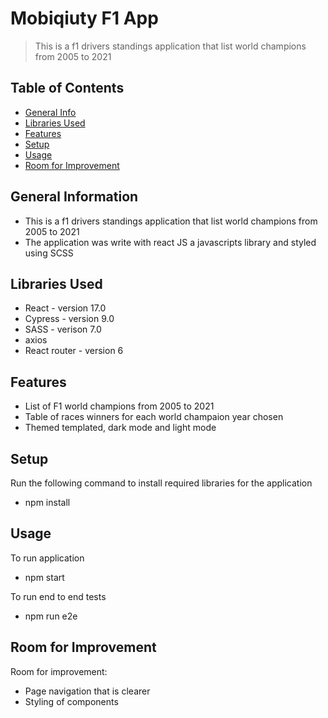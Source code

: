 # Mobiqiuty F1 App

> This is a f1 drivers standings application that list world champions from 2005 to 2021

## Table of Contents

- [General Info](#general-information)
- [Libraries Used](#libraries-used)
- [Features](#features)
- [Setup](#setup)
- [Usage](#usage)
- [Room for Improvement](#room-for-improvement)

## General Information

- This is a f1 drivers standings application that list world champions from 2005 to 2021
- The application was write with react JS a javascripts library and styled using SCSS

## Libraries Used

- React - version 17.0
- Cypress - version 9.0
- SASS - verison 7.0
- axios
- React router - version 6

## Features

- List of F1 world champions from 2005 to 2021
- Table of races winners for each world champaion year chosen
- Themed templated, dark mode and light mode

## Setup

Run the following command to install required libraries for the application

- npm install

## Usage

To run application

- npm start

To run end to end tests

- npm run e2e

## Room for Improvement

Room for improvement:

- Page navigation that is clearer
- Styling of components
